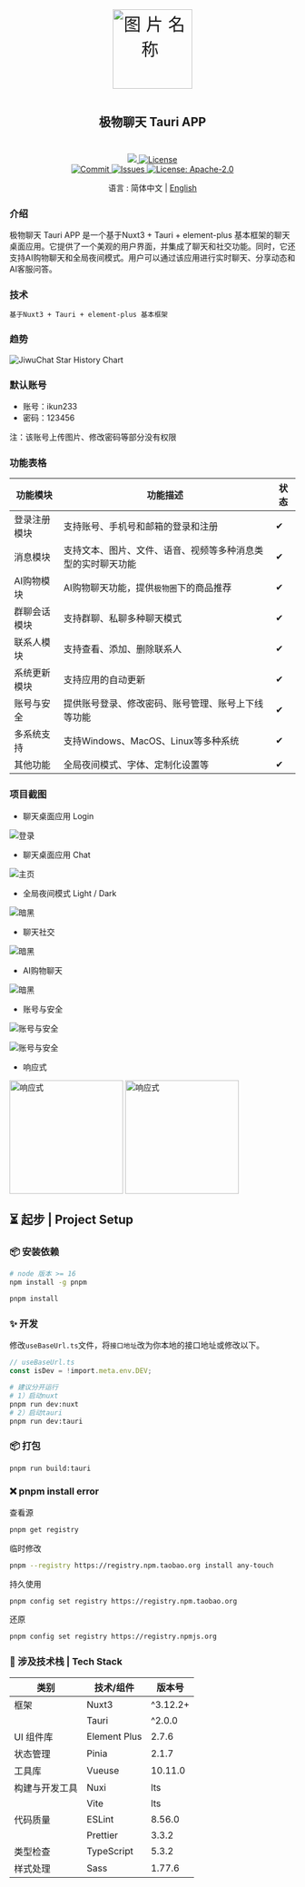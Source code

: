 <div align=center>
 <div align=center margin="10em" style="margin:4em 0 0 0;font-size: 30px;letter-spacing:0.3em;">
<img src="./.doc/jiwuchat-tauri.png" width="140px" height="140px" alt="图片名称" align=center />
 </div>
 <h2 align=center style="margin: 2em 0;">极物聊天 Tauri APP</h2>

<div>
      <a href="https://github.com/Kiwi233333/jiwu-mall-chat-tauri" target="_blank">
        <img class="disabled-img-view" src="https://img.shields.io/badge/Github-项目地址-blueviolet.svg?style=plasticr">
      </a>
      <a href="https://github.com/Kiwi233333/jiwu-mall-chat-tauri/stargazers" target="_blank">
        <img class="disabled-img-view" alt="License"
          src="https://img.shields.io/github/stars/Kiwi233333/jiwu-mall-chat-tauri.svg?style=social">
      </a>
    </div>
    <div >
      <a href="https://github.com/Kiwi233333/jiwu-mall-chat-tauri/commits" target="_blank">
        <img class="disabled-img-view" alt="Commit"
          src="https://img.shields.io/github/commit-activity/m/Kiwi233333/jiwu-mall-chat-tauri">
      </a>
      <a href="https://github.com/Kiwi233333/jiwu-mall-chat-tauri/issues" target="_blank">
        <img class="disabled-img-view" alt="Issues" src="https://img.shields.io/github/issues/Kiwi233333/jiwu-mall-chat-tauri">
      </a>
      <a href="https://github.com/Kiwi233333/jiwu-mall-chat-tauri/blob/master/LICENSE" target="_blank">
        <img class="disabled-img-view" alt="License: Apache-2.0"
          src="https://img.shields.io/badge/License-Apache--2.0-blue.svg">
      </a>
    </div>

语言 : 简体中文 | [English](./README.en.md)
</div>

### 介绍

极物聊天 Tauri APP 是一个基于Nuxt3 + Tauri + element-plus 基本框架的聊天桌面应用。它提供了一个美观的用户界面，并集成了聊天和社交功能。同时，它还支持AI购物聊天和全局夜间模式。用户可以通过该应用进行实时聊天、分享动态和AI客服问答。

### 技术

```txt
基于Nuxt3 + Tauri + element-plus 基本框架
```

### 趋势

![JiwuChat Star History Chart](https://api.star-history.com/svg?repos=KiWi233333/jiwu-mall-chat-tauri&type=Date)

### 默认账号

- 账号：ikun233
- 密码：123456

注：该账号上传图片、修改密码等部分没有权限

### 功能表格

| 功能模块 | 功能描述 | 状态 |
| --- | --- | --- |
| 登录注册模块 | 支持账号、手机号和邮箱的登录和注册 | ✔ |
| 消息模块 | 支持文本、图片、文件、语音、视频等多种消息类型的实时聊天功能 | ✔ |
| AI购物模块 | AI购物聊天功能，提供`极物圈`下的商品推荐 | ✔ |
| 群聊会话模块 | 支持群聊、私聊多种聊天模式 | ✔ |
| 联系人模块 | 支持查看、添加、删除联系人 | ✔ |
| 系统更新模块 | 支持应用的自动更新 | ✔ |
| 账号与安全 | 提供账号登录、修改密码、账号管理、账号上下线等功能 | ✔ |
| 多系统支持 | 支持Windows、MacOS、Linux等多种系统 | ✔ |
| 其他功能 | 全局夜间模式、字体、定制化设置等 | ✔ |

### 项目截图

- 聊天桌面应用 Login

![登录](./.doc/login.png)

- 聊天桌面应用 Chat

![主页](./.doc/chat.png)

- 全局夜间模式 Light / Dark

![暗黑](./.doc/chat1.png)

- 聊天社交

![暗黑](./.doc/chat2.png)

- AI购物聊天

![暗黑](./.doc/chat3.png)

- 账号与安全

![账号与安全](./.doc/chat4.png)

![账号与安全](./.doc/chat5.png)

- 响应式

<img src="./.doc/chat7.png" width = "200" alt="响应式" align=center />
<img src="./.doc/chat8.png" width = "200" alt="响应式" align=center />

## ⏳ 起步 | Project Setup

### 📦 安装依赖

```sh
# node 版本 >= 16
npm install -g pnpm

pnpm install
```

### ✨ 开发

修改`useBaseUrl.ts`文件，将`接口地址`改为你本地的接口地址或修改以下。

```ts
// useBaseUrl.ts
const isDev = !import.meta.env.DEV;
```

```sh
# 建议分开运行
# 1）启动nuxt
pnpm run dev:nuxt 
# 2）启动tauri
pnpm run dev:tauri 
```

### 📦 打包

```sh
pnpm run build:tauri
```

### ❌ pnpm install error

查看源

```sh
pnpm get registry 
```

临时修改

```sh
pnpm --registry https://registry.npm.taobao.org install any-touch
```

持久使用

```sh
pnpm config set registry https://registry.npm.taobao.org
```

还原

```sh
pnpm config set registry https://registry.npmjs.org
```

### 🔧 涉及技术栈 | Tech Stack

| 类别         | 技术/组件          | 版本号       |
| ------------- | ------------------ | ------------ |
| 框架         | Nuxt3              | ^3.12.2+       |
|                 | Tauri               | ^2.0.0        |
| UI 组件库     | Element Plus       | 2.7.6        |
| 状态管理     | Pinia              | 2.1.7        |
| 工具库       | Vueuse             | 10.11.0      |
| 构建与开发工具 | Nuxi               | lts        |
|              | Vite               | lts         |
| 代码质量     | ESLint             | 8.56.0       |
|              | Prettier           | 3.3.2        |
| 类型检查     | TypeScript         | 5.3.2        |
| 样式处理     | Sass               | 1.77.6       |
